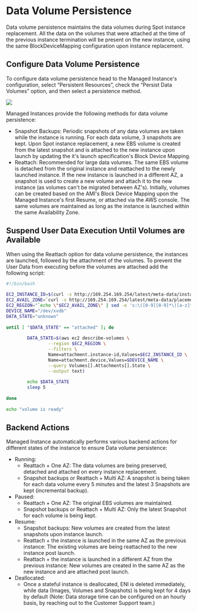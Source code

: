 # Data Volume Persistence

Data volume persistence maintains the data volumes during Spot instance replacement. All the data on the volumes that were attached at the time of the previous instance termination will be present on the new instance, using the same BlockDeviceMapping configuration upon instance replacement.

## Configure Data Volume Persistence

To configure data volume persistence head to the Managed Instance's configuration, select “Persistent Resources”, check the “Persist Data Volumes” option, and then select a persistence method.

<img src="/managed-instance/_media/data-volume-persistence-01.png" />

Managed Instances provide the following methods for data volume persistence:

- Snapshot Backups: Periodic snapshots of any data volumes are taken while the instance is running. For each data volume, 3 snapshots are kept. Upon Spot instance replacement, a new EBS volume is created from the latest snapshot and is attached to the new instance upon launch by updating the it's launch specification's Block Device Mapping.
- Reattach: Recommended for large data volumes. The same EBS volume is detached from the original instance and reattached to the newly launched instance. If the new instance is launched in a different AZ, a snapshot is used to create a new volume and attach it to the new instance (as volumes can't be migrated between AZ's). Initially, volumes can be created based on the AMI's Block Device Mapping upon the Managed Instance's first Resume, or attached via the AWS console. The same volumes are maintained as long as the instance is launched within the same Availability Zone.

## Suspend User Data Execution Until Volumes are Available

When using the Reattach option for data volume persistence, the instances are launched, followed by the attachment of the volumes. To prevent the User Data from executing before the volumes are attached add the following script:

```bash
#!/bin/bash
﻿
EC2_INSTANCE_ID=$(curl -s http://169.254.169.254/latest/meta-data/instance-id)
EC2_AVAIL_ZONE=`curl -s http://169.254.169.254/latest/meta-data/placement/availability-zone`
EC2_REGION="`echo \"$EC2_AVAIL_ZONE\" | sed -e 's:\([0-9][0-9]*\)[a-z]*\$:\\1:'`"
DEVICE_NAME="/dev/xvdb"
DATA_STATE="unknown"
﻿
until [ "$DATA_STATE" == "attached" ]; do
﻿
        DATA_STATE=$(aws ec2 describe-volumes \
                --region $EC2_REGION \
                --filters \
                Name=attachment.instance-id,Values=$EC2_INSTANCE_ID \
                Name=attachment.device,Values=$DEVICE_NAME \
                --query Volumes[].Attachments[].State \
                --output text)
﻿
        echo $DATA_STATE
        sleep 5
﻿
done
﻿
echo "volume is ready"
```

## Backend Actions

Managed Instance automatically performs various backend actions for different states of the instance to ensure Data volume persistence:

- Running:
  - Reattach + One AZ: The data volumes are being preserved, detached and attached on every instance replacement.
  - Snapshot backups or Reattach + Multi AZ: A snapshot is being taken for each data volume every 5 minutes and the latest 3 Snapshots are kept (incremental backup).
- Paused:
  - Reattach + One AZ: The original EBS volumes are maintained.
  - Snapshot backups or Reattach + Multi AZ: Only the latest Snapshot for each volume is being kept.
- Resume:
  - Snapshot backups: New volumes are created from the latest snapshots upon instance launch.
  - Reattach + the instance is launched in the same AZ as the previous instance: The existing volumes are being reattached to the new instance post launch.
  - Reattach + the instance is launched in a different AZ from the previous instance: New volumes are created in the same AZ as the new instance and are attached post launch.
- Deallocated:
  - Once a stateful instance is deallocated, ENI is deleted immediately, while data (Images, Volumes and Snapshots) is being kept for 4 days by default (Note: Data storage time can be configured on an hourly basis, by reaching out to the Customer Support team.)
